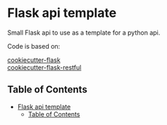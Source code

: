 # Flask api template

Small Flask api to use as a template for a python api.

Code is based on:

  [cookiecutter-flask](https://github.com/sloria/cookiecutter-flask.git)  
  [cookiecutter-flask-restful](https://github.com/karec/cookiecutter-flask-restful.git)

## Table of Contents

- [Flask api template](#flask-api-template)
  - [Table of Contents](#table-of-contents)
